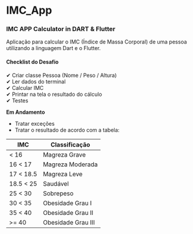 # IMC_App
### IMC APP Calculator in DART &amp; Flutter

Aplicação para calcular o IMC (Índice de Massa Corporal) de uma pessoa utilizando a linguagem Dart e o Flutter. 

#### Checklist do Desafio
✔ Criar classe Pessoa (Nome / Peso / Altura)​  
✔ Ler dados do terminal​  
✔ Calcular IMC  
✔ Printar na tela o resultado do cálculo​  
✔ Testes​

<b> Em Andamento </b>
- Tratar exceções​
- Tratar o resultado de acordo com a tabela:

| IMC       | Classificação      |
|-----------|--------------------|
| < 16      | Magreza Grave      |
| 16 < 17   | Magreza Moderada   |
| 17 < 18.5 | Magreza Leve       |
| 18.5 < 25 | Saudável           |
| 25 < 30   | Sobrepeso          |
| 30 < 35   | Obesidade Grau I   |
| 35 < 40   | Obesidade Grau II  |
| >= 40     | Obesidade Grau III |
